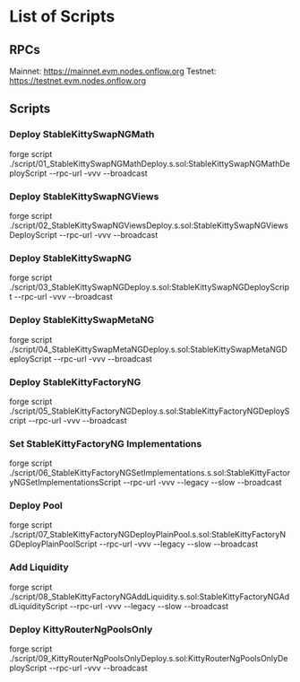 # List of Scripts

## RPCs

Mainnet: https://mainnet.evm.nodes.onflow.org
Testnet: https://testnet.evm.nodes.onflow.org

## Scripts

### Deploy StableKittySwapNGMath

forge script ./script/01_StableKittySwapNGMathDeploy.s.sol:StableKittySwapNGMathDeployScript --rpc-url <rpc-url> -vvv --broadcast

### Deploy StableKittySwapNGViews

forge script ./script/02_StableKittySwapNGViewsDeploy.s.sol:StableKittySwapNGViewsDeployScript --rpc-url <rpc-url> -vvv --broadcast

### Deploy StableKittySwapNG

forge script ./script/03_StableKittySwapNGDeploy.s.sol:StableKittySwapNGDeployScript --rpc-url <rpc-url> -vvv --broadcast

### Deploy StableKittySwapMetaNG

forge script ./script/04_StableKittySwapMetaNGDeploy.s.sol:StableKittySwapMetaNGDeployScript --rpc-url <rpc-url> -vvv --broadcast

### Deploy StableKittyFactoryNG

forge script ./script/05_StableKittyFactoryNGDeploy.s.sol:StableKittyFactoryNGDeployScript --rpc-url <rpc-url> -vvv --broadcast

### Set StableKittyFactoryNG Implementations

forge script ./script/06_StableKittyFactoryNGSetImplementations.s.sol:StableKittyFactoryNGSetImplementationsScript --rpc-url <rpc-url> -vvv --legacy --slow --broadcast

### Deploy Pool

forge script ./script/07_StableKittyFactoryNGDeployPlainPool.s.sol:StableKittyFactoryNGDeployPlainPoolScript --rpc-url <rpc-url> -vvv --legacy --slow --broadcast

### Add Liquidity

forge script ./script/08_StableKittyFactoryNGAddLiquidity.s.sol:StableKittyFactoryNGAddLiquidityScript --rpc-url <rpc-url> -vvv --legacy --slow --broadcast

### Deploy KittyRouterNgPoolsOnly

forge script ./script/09_KittyRouterNgPoolsOnlyDeploy.s.sol:KittyRouterNgPoolsOnlyDeployScript --rpc-url <rpc-url> -vvv --broadcast
